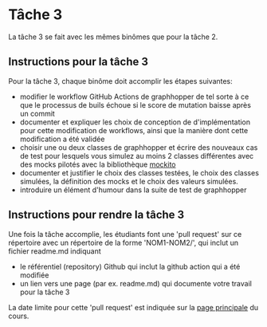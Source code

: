 # Tâche 3

La tâche 3 se fait avec les mêmes binômes que pour la tâche 2.

## Instructions pour la tâche 3

Pour la tâche 3, chaque binôme doit accomplir les étapes suivantes:
- modifier le workflow GitHub Actions de graphhopper de tel sorte à ce que le processus de buils échoue si le score de mutation baisse après un commit
- documenter et expliquer les choix de conception de d'implémentation pour cette modification de workflows, ainsi que la manière dont cette modification a été validée
- choisir une ou deux classes de graphhopper et écrire des nouveaux cas de test pour lesquels vous simulez au moins 2 classes différentes avec des mocks pilotés avec la bibliothèque [mockito](https://site.mockito.org/)
- documenter et justifier le choix des classes testées, le choix des classes simulées, la définition des mocks et le choix des valeurs simulées.
- introduire un élément d'humour dans la suite de test de graphhopper

## Instructions pour rendre la tâche 3

Une fois la tâche accomplie, les étudiants font une 'pull request' sur ce répertoire avec un répertoire de la forme 'NOM1-NOM2/', qui inclut un fichier readme.md indiquant 
- le référentiel (repository) Github qui inclut la github action qui a été modifiée
- un lien vers une page (par ex. readme.md) qui documente votre travail pour la tâche 3

La date limite pour cette 'pull request' est indiquée sur la [page principale](../README.md/#tâche-3-test-sur-divers-environnements) du cours.
